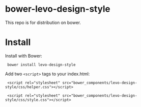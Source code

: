 # bower-levo-design-style
This repo is for distribution on bower.



# Install

Install with Bower:

  ``` bower install levo-design-style```

Add two ```<script>``` tags to your index.html:

  ``` <script rel="stylesheet" src="bower_components/levo-design-style/css/helper.css"></script>```
  
  ``` <script rel="stylesheet" src="bower_components/levo-design-style/css/style.css"></script>```





